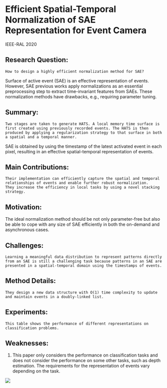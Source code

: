 # Efficient Spatial-Temporal Normalization of SAE Representation for Event Camera

IEEE-RAL 2020

## Research Question: 
	How to design a highly efficient normalization method for SAE?
Surface of active event (SAE) is an effective representation of events. However, SAE previous works apply normalizations as an essential preprocessing step to extract time-invariant features from SAEs. These normalization methods have drawbacks, e.g., requiring parameter tuning. 

## Summary:
	Two stages are taken to generate HATS. A local memory time surface is first created using previously recorded events. The HATS is then produced by applying a regularization strategy to that surface in both a spatial and a temporal manner.
SAE is obtained by using the timestamp of the latest activated event in each pixel, resulting in an effective spatial-temporal representation of events.

## Main Contributions:
	Their implementation can efficiently capture the spatial and temporal relationships of events and enable further robust normalization.
	They increase the efficiency in local tasks by using a novel stacking strategy.

## Motivation: 
The ideal normalization method should be not only parameter-free but also be able to cope with any size of SAE efficiently in both the on-demand and asynchronous cases.


## Challenges:
	Learning a meaningful data distribution to represent patterns directly from an SAE is still a challenging task because patterns in an SAE are presented in a spatial-temporal domain using the timestamps of events.
## Method Details:
	They design a new data structure with O(1) time complexity to update and maintain events in a doubly-linked list.

## Experiments:
	This table shows the performance of different representations on classification problems.
 
## Weaknesses:
1.	This paper only considers the performance on classification tasks and does not consider the performance on some other tasks, such as depth estimation. 
The requirements for the representation of events vary depending on the task.

![](./00-1-sae.png)
